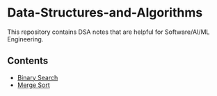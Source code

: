 # Data-Structures-and-Algorithms
This repository contains DSA notes that are helpful for Software/AI/ML Engineering.

## Contents
- [Binary Search](./BinarySearch/README.md)
- [Merge Sort](./MergeSort/README.md)
